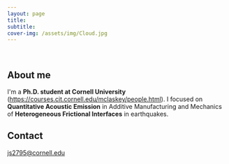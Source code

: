 ```yaml
---
layout: page
title: 
subtitle:  
cover-img: /assets/img/Cloud.jpg
---
```


<br/>

## About me

I'm a **Ph.D. student at Cornell University** (https://courses.cit.cornell.edu/mclaskey/people.html). I focused on **Quantitative Acoustic Emission** in Additive Manufacturing and Mechanics of **Heterogeneous Frictional Interfaces** in earthquakes.

## Contact
js2795@cornell.edu

